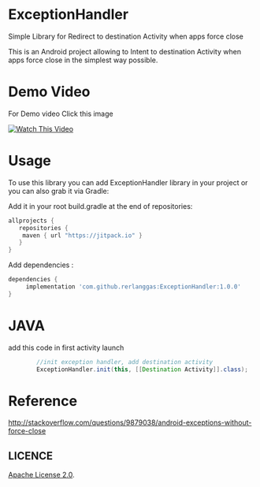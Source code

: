 
# ExceptionHandler
Simple Library for Redirect to destination Activity when apps force close

This is an Android project allowing to Intent to destination Activity when apps force close in the simplest way possible.


# Demo Video
For Demo video Click this image

[![Watch This Video](http://img.youtube.com/vi/9CC9Ahih20w/0.jpg)](https://youtu.be/9CC9Ahih20w)

# Usage
To use this library you can add ExceptionHandler library in your project or you can also grab it via Gradle:

Add it in your root build.gradle at the end of repositories:

```gradle
allprojects {
   repositories {
    maven { url "https://jitpack.io" }
   }
}
```

Add dependencies :
```gradle
dependencies {
     implementation 'com.github.rerlanggas:ExceptionHandler:1.0.0'
}
```
# JAVA
add this code in first activity launch
```java
        //init exception handler, add destination activity
        ExceptionHandler.init(this, [[Destination Activity]].class);
```
# Reference
http://stackoverflow.com/questions/9879038/android-exceptions-without-force-close

LICENCE
-----
 [Apache License 2.0](http://www.apache.org/licenses/LICENSE-2.0).
